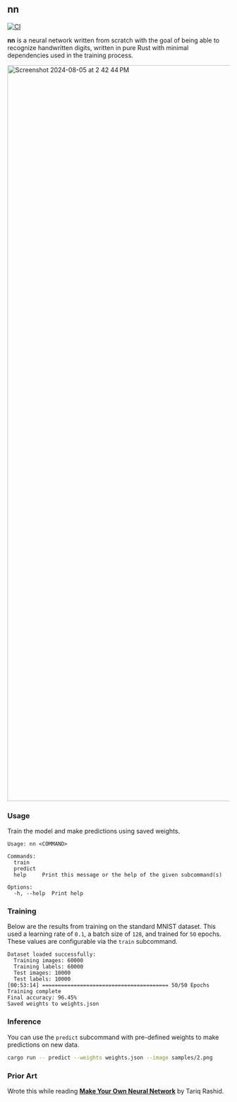 ## nn

[![CI](https://github.com/terror/nn/actions/workflows/ci.yml/badge.svg)](https://github.com/terror/nn/actions/workflows/ci.yml)

**nn** is a neural network written from scratch with the goal of being able to
recognize handwritten digits, written in pure Rust with minimal dependencies
used in the training process.

<img width="1667" alt="Screenshot 2024-08-05 at 2 42 44 PM" src="https://github.com/user-attachments/assets/341a5bc9-383b-4186-84e5-fc579945555b">

### Usage

Train the model and make predictions using saved weights.

```
Usage: nn <COMMAND>

Commands:
  train
  predict
  help     Print this message or the help of the given subcommand(s)

Options:
  -h, --help  Print help
```

### Training

Below are the results from training on the standard MNIST dataset. This used a
learning rate of `0.1`, a batch size of `128`, and trained for `50` epochs. These
values are configurable via the `train` subcommand.

```
Dataset loaded successfully:
  Training images: 60000
  Training labels: 60000
  Test images: 10000
  Test labels: 10000
[00:53:14] ======================================== 50/50 Epochs Training complete
Final accuracy: 96.45%
Saved weights to weights.json
```

### Inference

You can use the `predict` subcommand with pre-defined weights to make
predictions on new data.

```bash
cargo run -- predict --weights weights.json --image samples/2.png
```

### Prior Art

Wrote this while reading [**Make Your Own Neural Network**](https://www.amazon.ca/Make-Your-Own-Neural-Network/dp/1530826608) by Tariq Rashid.
